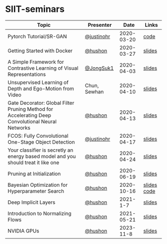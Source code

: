# SIIT-seminars

|Topic|Presenter|Date|Links|
|-|-|-|-|
|Pytorch Tutorial/SR-GAN|[@justinohr](https://github.com/justinohr)|2020-03-20|[code](https://github.com/justinohr/SRGAN-pytorch)|
|Getting Started with Docker|[@hushon](https://github.com/hushon)|2020-03-27|[slides](GettingStartedWithDocker/slide.pdf)|
|A Simple Framework for Contrastive Learning of Visual Representations|[@JongSuk1](https://github.com/JongSuk1)|2020-04-03|[slides](https://docs.google.com/presentation/d/1ik_ocJm3LZb8USmlMNaxOmRZRWW-NnjFf7pcxGS9_pk)|
|Unsupervised Learning of Depth and Ego-Motion from Video|Chun, Sewhan|2020-04-10|[slides](https://docs.google.com/presentation/d/1DvmVl7qw-fvUfGtYlL5bpsfRqeGvaXOSrWOCWQXGbOc)|
|Gate Decorator: Global Filter Pruning Method for Accelerating Deep Convolutional Neural Networks|[@hushon](https://github.com/hushon)|2020-04-13|[slides](GateDecorator/gate-decorator.pdf)|
|FCOS: Fully Convolutional One-Stage Object Detection|[@justinohr](https://github.com/justinohr)|2020-04-17|[slides](https://drive.google.com/file/d/1L8mx5xaSAMpkSf5Bgs4JF9ee-CwpKuFJ)|
|Your classifier is secretly an energy based model and you should treat it like one|[@hushon](https://github.com/hushon)|2020-04-24|[slides](JointEnergybasedModel/joint-energy-based-model.pdf)|
|Pruning at Initialization|[@hushon](https://github.com/hushon)|2020-06-19|[slides](PruningAtInitialization/pruning-at-initialization.pdf)|
|Bayesian Optimization for Hyperparameter Search|[@hushon](https://github.com/hushon)|2020-10-16|[slides](BayesianOptimization/bayes-opt.pdf) [code](BayesianOptimization/hyper_opt_cifar10.ipynb)|
|Deep Implicit Layers|[@hushon](https://github.com/hushon)|2021-1-7|[slides](DeepImplicitLayers/deep-implicit-layers.pdf)|
|Introduction to Normalizing Flows|[@hushon](https://github.com/hushon)|2021-05-21|[slides](NormalizingFlows/normalizing-flows.pdf)|
|NVIDIA GPUs|[@hushon](https://github.com/hushon)|2023-11-8|[slides](NVIDIAGPU/nvidia-gpus.pdf)|
